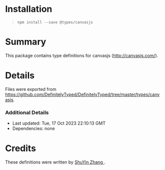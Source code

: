 # Installation
> `npm install --save @types/canvasjs`

# Summary
This package contains type definitions for canvasjs (http://canvasjs.com/).

# Details
Files were exported from https://github.com/DefinitelyTyped/DefinitelyTyped/tree/master/types/canvasjs.

### Additional Details
 * Last updated: Tue, 17 Oct 2023 22:10:13 GMT
 * Dependencies: none

# Credits
These definitions were written by [ShuYin Zhang ](https://github.com/brutalimp).
